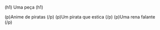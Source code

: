 (h1) Uma peça (h1)

(p)Anime de piratas (/p)
(p)Um pirata que estica (/p)
(p)Uma rena falante (/p)

